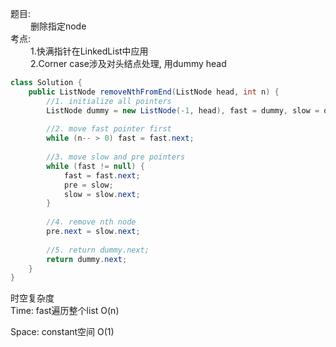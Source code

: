 题目:   
&emsp;&emsp;
删除指定node  
考点:  
&emsp;&emsp;
1.快满指针在LinkedList中应用  
&emsp;&emsp;
2.Corner case涉及对头结点处理, 用dummy head

```java
class Solution {
    public ListNode removeNthFromEnd(ListNode head, int n) {
        //1. initialize all pointers
        ListNode dummy = new ListNode(-1, head), fast = dummy, slow = dummy, pre = null;
        
        //2. move fast pointer first
        while (n-- > 0) fast = fast.next;
        
        //3. move slow and pre pointers
        while (fast != null) {
            fast = fast.next;
            pre = slow;
            slow = slow.next;
        }
        
        //4. remove nth node
        pre.next = slow.next;
        
        //5. return dummy.next;
        return dummy.next;
    }
}
```
时空复杂度    
Time: fast遍历整个list O(n) 


Space: constant空间 O(1)
&emsp;&emsp;


